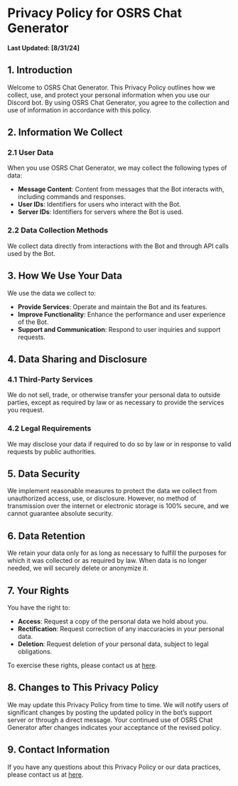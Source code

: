 # Privacy Policy for OSRS Chat Generator

**Last Updated: [8/31/24]**

## 1. Introduction

Welcome to OSRS Chat Generator. This Privacy Policy outlines how we collect, use, and protect your personal information when you use our Discord bot. By using OSRS Chat Generator, you agree to the collection and use of information in accordance with this policy.

## 2. Information We Collect

### 2.1 User Data
When you use OSRS Chat Generator, we may collect the following types of data:
- **Message Content**: Content from messages that the Bot interacts with, including commands and responses.
- **User IDs**: Identifiers for users who interact with the Bot.
- **Server IDs**: Identifiers for servers where the Bot is used.

### 2.2 Data Collection Methods
We collect data directly from interactions with the Bot and through API calls used by the Bot.

## 3. How We Use Your Data

We use the data we collect to:
- **Provide Services**: Operate and maintain the Bot and its features.
- **Improve Functionality**: Enhance the performance and user experience of the Bot.
- **Support and Communication**: Respond to user inquiries and support requests.

## 4. Data Sharing and Disclosure

### 4.1 Third-Party Services
We do not sell, trade, or otherwise transfer your personal data to outside parties, except as required by law or as necessary to provide the services you request.

### 4.2 Legal Requirements
We may disclose your data if required to do so by law or in response to valid requests by public authorities.

## 5. Data Security

We implement reasonable measures to protect the data we collect from unauthorized access, use, or disclosure. However, no method of transmission over the internet or electronic storage is 100% secure, and we cannot guarantee absolute security.

## 6. Data Retention

We retain your data only for as long as necessary to fulfill the purposes for which it was collected or as required by law. When data is no longer needed, we will securely delete or anonymize it.

## 7. Your Rights

You have the right to:
- **Access**: Request a copy of the personal data we hold about you.
- **Rectification**: Request correction of any inaccuracies in your personal data.
- **Deletion**: Request deletion of your personal data, subject to legal obligations.

To exercise these rights, please contact us at [here](https://discord.gg/eFrGshRey3).

## 8. Changes to This Privacy Policy

We may update this Privacy Policy from time to time. We will notify users of significant changes by posting the updated policy in the bot’s support server or through a direct message. Your continued use of OSRS Chat Generator after changes indicates your acceptance of the revised policy.

## 9. Contact Information

If you have any questions about this Privacy Policy or our data practices, please contact us at [here](https://discord.gg/eFrGshRey3).

